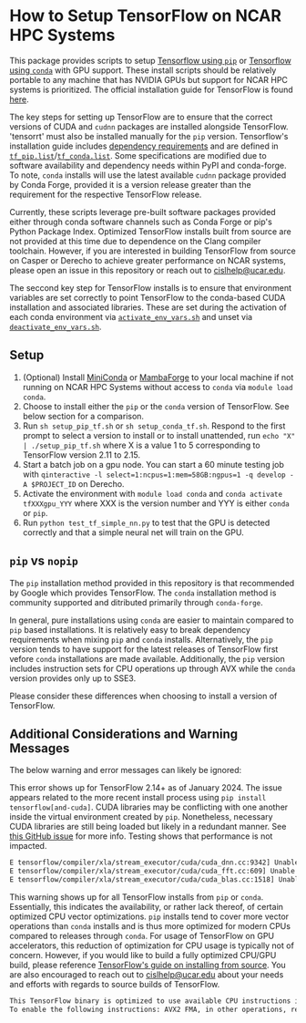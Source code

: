 # How to Setup TensorFlow on NCAR HPC Systems

This package provides scripts to setup [Tensorflow using `pip`](setup_pip_tf.sh) or [Tensorflow using `conda`](setup_cond_tf.sh) with GPU support. These install scripts should be relatively portable to any machine that has NVIDIA GPUs but support for NCAR HPC systems is prioritized. The official installation guide for TensorFlow is found [here](https://www.tensorflow.org/install).

The key steps for setting up TensorFlow are to ensure that the correct versions of CUDA and `cudnn` packages are installed alongside TensorFlow. 'tensorrt' must also be installed manually for the `pip` version. Tensorflow's installation guide includes [dependency requirements](https://www.tensorflow.org/install/source#gpu) and are defined in [`tf_pip.list`](tf_pip.list)/[`tf_conda.list`](tf_conda.list). Some specifications are modified due to software availability and dependency needs within PyPI and conda-forge. To note, `conda` installs will use the latest available `cudnn` package provided by Conda Forge, provided it is a version release greater than the requirement for the respective TensorFlow release. 

Currently, these scripts leverage pre-built software packages provided either through conda software channels such as Conda Forge or pip's Python Package Index. Optimized TensorFlow installs built from source are not provided at this time due to dependence on the Clang compiler toolchain. However, if you are interested in building TensorFlow from source on Casper or Derecho to achieve greater performance on NCAR systems, please open an issue in this repository or reach out to [cislhelp@ucar.edu](cislhelp@ucar.edu).

The seccond key step for TensorFlow installs is to ensure that environment variables are set correctly to point TensorFlow to the conda-based CUDA installation and associated libraries. These are set during the activation of each conda environment via [`activate_env_vars.sh`](activate_env_vars.sh) and unset via [`deactivate_env_vars.sh`](deactivate_env_vars.sh).

## Setup

1. (Optional) Install [MiniConda](https://docs.conda.io/en/latest/miniconda.html) or [MambaForge](https://github.com/conda-forge/miniforge) to your local machine if not running on NCAR HPC Systems without access to `conda` via `module load conda`. 
2. Choose to install either the `pip` or the `conda` version of TensorFlow. See below section for a comparison.
3. Run `sh setup_pip_tf.sh` or `sh setup_conda_tf.sh`. Respond to the first prompt to select a version to install or to install unattended, run `echo "X" | ./setup_pip_tf.sh` where X is a value 1 to 5 corresponding to TensorFlow version 2.11 to 2.15.
4. Start a batch job on a gpu node. You can start a 60 minute testing job with `qinteractive -l select=1:ncpus=1:mem=58GB:ngpus=1 -q develop -A $PROJECT_ID` on Derecho. 
5. Activate the environment with `module load conda` and `conda activate tfXXXgpu_YYY` where XXX is the version number and YYY is either `conda` or `pip`. 
6. Run `python test_tf_simple_nn.py` to test that the GPU is detected correctly and that a simple neural net will train on the GPU. 

## `pip` vs `nopip`

The `pip` installation method provided in this repository is that recommended by Google which provides TensorFlow. The `conda` installation method is community supported and ditributed primarily through `conda-forge`.

In general, pure installations using `conda` are easier to maintain compared to `pip` based installations. It is relatively easy to break dependency requirements when mixing `pip` and `conda` installs. Alternatively, the `pip` version tends to have support for the latest releases of TensorFlow first vefore `conda` installations are made available. Additionally, the `pip` version includes instruction sets for CPU operations up through AVX while the `conda` version provides only up to SSE3.

Please consider these differences when choosing to install a version of TensorFlow.

## Additional Considerations and Warning Messages

The below warning and error messages can likely be ignored:

This error shows up for TensorFlow 2.14+ as of January 2024. The issue appears related to the more recent install process using `pip install tensorflow[and-cuda]`. CUDA libraries may be conflicting with one another inside the virtual environment created by `pip`. Nonetheless, necessary CUDA libraries are still being loaded but likely in a redundant manner. See [this GitHub issue](https://github.com/tensorflow/tensorflow/issues/62075#issuecomment-1867738824) for more info. Testing shows that performance is not impacted. 
```bash
E tensorflow/compiler/xla/stream_executor/cuda/cuda_dnn.cc:9342] Unable to register cuDNN factory: Attempting to register factory for plugin cuDNN when one has already been registered
E tensorflow/compiler/xla/stream_executor/cuda/cuda_fft.cc:609] Unable to register cuFFT factory: Attempting to register factory for plugin cuFFT when one has already been registered
E tensorflow/compiler/xla/stream_executor/cuda/cuda_blas.cc:1518] Unable to register cuBLAS factory: Attempting to register factory for plugin cuBLAS when one has already been registered
```

This warning shows up for all TensorFlow installs from `pip` or `conda`. Essentially, this indicates the availability, or rather lack thereof, of certain optimized CPU vector optimizations. `pip` installs tend to cover more vector operations than `conda` installs and is thus more optimized for modern CPUs compared to releases through `conda`. For usage of TensorFlow on GPU accelerators, this reduction of optimization for CPU usage is typically not of concern. However, if you would like to build a fully optimized CPU/GPU build, please reference [TensorFlow's guide on installing from source](https://www.tensorflow.org/install/source). You are also encouraged to reach out to [cislhelp@ucar.edu](cislhelp@ucar.edu) about your needs and efforts with regards to source builds of TensorFlow.
```bash
This TensorFlow binary is optimized to use available CPU instructions in performance-critical operations.
To enable the following instructions: AVX2 FMA, in other operations, rebuild TensorFlow with the appropriate compiler flags.
```
